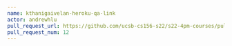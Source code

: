 ```yaml
---
name: kthanigaivelan-heroku-qa-link
actor: andrewhlu
pull_request_url: https://github.com/ucsb-cs156-s22/s22-4pm-courses/pull/12
pull_request_num: 12
---
```

